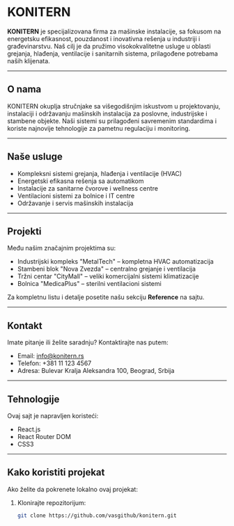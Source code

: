 # KONITERN

**KONITERN** je specijalizovana firma za mašinske instalacije, sa fokusom na energetsku efikasnost, pouzdanost i inovativna rešenja u industriji i građevinarstvu. Naš cilj je da pružimo visokokvalitetne usluge u oblasti grejanja, hlađenja, ventilacije i sanitarnih sistema, prilagođene potrebama naših klijenata.

---

## O nama

KONITERN okuplja stručnjake sa višegodišnjim iskustvom u projektovanju, instalaciji i održavanju mašinskih instalacija za poslovne, industrijske i stambene objekte. Naši sistemi su prilagođeni savremenim standardima i koriste najnovije tehnologije za pametnu regulaciju i monitoring.

---

## Naše usluge

- Kompleksni sistemi grejanja, hlađenja i ventilacije (HVAC)
- Energetski efikasna rešenja sa automatikom
- Instalacije za sanitarne čvorove i wellness centre
- Ventilacioni sistemi za bolnice i IT centre
- Održavanje i servis mašinskih instalacija

---

## Projekti

Među našim značajnim projektima su:

- Industrijski kompleks "MetalTech" – kompletna HVAC automatizacija
- Stambeni blok "Nova Zvezda" – centralno grejanje i ventilacija
- Tržni centar "CityMall" – veliki komercijalni sistemi klimatizacije
- Bolnica "MedicaPlus" – sterilni ventilacioni sistemi

Za kompletnu listu i detalje posetite našu sekciju **Reference** na sajtu.

---

## Kontakt

Imate pitanje ili želite saradnju? Kontaktirajte nas putem:

- Email: info@konitern.rs
- Telefon: +381 11 123 4567
- Adresa: Bulevar Kralja Aleksandra 100, Beograd, Srbija

---

## Tehnologije

Ovaj sajt je napravljen koristeći:

- React.js
- React Router DOM
- CSS3

---

## Kako koristiti projekat

Ako želite da pokrenete lokalno ovaj projekat:

1. Klonirajte repozitorijum:
   ```bash
   git clone https://github.com/vasgithub/konitern.git
